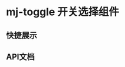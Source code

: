# mj-toggle 开关选择组件
<link
  rel="stylesheet"
  href="https://fonts.googleapis.com/css?family=Material+Icons|Material+Icons+Outlined"
/>

<script lang="ts" setup>
import quickShow from './components/quickShow.vue'
import propsBody from './data/propsBody'
</script>

## 快捷展示
<quickShow />

## API文档
<props-table descriptType="Props"  :propsBody="propsBody" />

